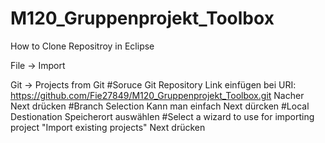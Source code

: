 # M120_Gruppenprojekt_Toolbox

How to Clone Repositroy in Eclipse

File -> Import

Git -> Projects from Git
#Soruce Git Repository
Link einfügen bei URI: https://github.com/Fie27849/M120_Gruppenprojekt_Toolbox.git
Nacher Next drücken
#Branch Selection
Kann man einfach Next dürcken
#Local Destionation
Speicherort auswählen
#Select a wizard to use for importing project
"Import existing projects"
Next drücken
